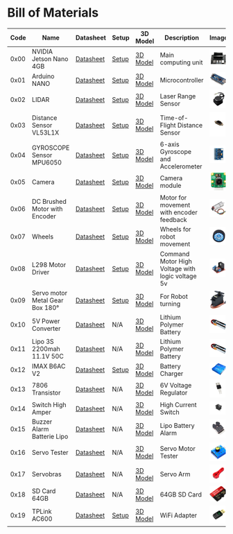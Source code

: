 <body>
    <h1>Bill of Materials</h1>
    <table>
        <thead>
            <tr>
                <th>Code</th>
                <th>Name</th>
                <th>Datasheet</th>
                <th>Setup</th>
                <th>3D Model</th>
                <th>Description</th>
                <th>Image</th>
            </tr>
        </thead>
        <tbody>
            <tr>
                <td data-label="Code">0x00</td>
                <td data-label="Name">NVIDIA Jetson Nano 4GB</td>
                <td data-label="Datasheet"><a href="https://github.com/DexterTaha/WRO-FE-2024-Mindcraft-International/tree/13b9149276b35567d60be73b0caf569a492784e8/other/component%20Details/0x00-NVIDIA%20Jetson%20Nano%204GB/Datasheet">Datasheet</a></td>
                <td data-label="Setup"><a href="https://github.com/DexterTaha/WRO-FE-2024-Mindcraft-International/tree/3d16a3abf28a369454b995ec7f02cce1a5db0a22/other/component%20Details/0x00-NVIDIA%20Jetson%20Nano%204GB/Setup">Setup</a></td>
                <td data-label="3D Model"><a href="https://developer.nvidia.com/embedded/learn/jetson-nano-3d-models">3D Model</a></td>
                <td data-label="Description">Main computing unit</td>
                <td data-label="Image"><img src="https://github.com/DexterTaha/WRO-FE-2024-Mindcraft-International/blob/c5c47916664739a5ee199a360bf1de7d9d553811/images/Jetson%20nano.png" height="auto" 
width="1000" alt="Jetson Nano"></td>
            </tr>
            <tr>
                <td data-label="Code">0x01</td>
                <td data-label="Name">Arduino NANO</td>
                <td data-label="Datasheet"><a href="https://github.com/DexterTaha/WRO-FE-2024-Mindcraft-International/tree/47bf23bfe6a8f57052bee0b2b33903a335146ad1/other/component%20Details/0x01-Arduino%20NANO/Datasheet">Datasheet</a></td>
                <td data-label="Setup"><a href="https://github.com/DexterTaha/WRO-FE-2024-Mindcraft-International/tree/47bf23bfe6a8f57052bee0b2b33903a335146ad1/other/component%20Details/0x01-Arduino%20NANO/Setup">Setup</a></td>
                <td data-label="3D Model"><a href="https://cad.onshape.com/documents/1c6f1405e84d0c390333223c/w/c90b719cdc670bdbfb16a84e/e/58c1c76865cebcf7f2c0d9cc">3D Model</a></td>
                <td data-label="Description">Microcontroller</td>
                <td data-label="Image"><img src="https://github.com/DexterTaha/WRO-FE-2024-Mindcraft-International/blob/797552ba634ac775af451a20127c331770118177/images/arduino%20NANO.png" height="auto" width="1000" alt="Arduino Nano"></td>
            </tr>
            <tr>
                <td data-label="Code">0x02</td>
                <td data-label="Name">LIDAR</td>
                <td data-label="Datasheet"><a href="https://github.com/DexterTaha/WRO-FE-2024-Mindcraft-International/tree/47bf23bfe6a8f57052bee0b2b33903a335146ad1/other/component%20Details/0x02-LIDAR/Datasheet">Datasheet</a></td>
                <td data-label="Setup"><a href="https://github.com/DexterTaha/WRO-FE-2024-Mindcraft-International/tree/47bf23bfe6a8f57052bee0b2b33903a335146ad1/other/component%20Details/0x02-LIDAR/Setup">Setup</a></td>
                <td data-label="3D Model"><a href="https://cad.onshape.com/documents/2729187d74795f5505a642cc/w/3e0c0cce82870e83e2fa6638/e/bc5a610b18bbd2f7644b07b9">3D Model</a></td>
                <td data-label="Description">Laser Range Sensor</td>
                <td data-label="Image"><img src="https://github.com/DexterTaha/WRO-FE-2024-Mindcraft-International/blob/797552ba634ac775af451a20127c331770118177/images/LIDAR.png" height="auto" width="1000" alt="LIDAR"></td>
            </tr>
            <tr>
                <td data-label="Code">0x03</td>
                <td data-label="Name">Distance Sensor VL53L1X</td>
                <td data-label="Datasheet"><a href="https://github.com/DexterTaha/WRO-FE-2024-Mindcraft-International/tree/47bf23bfe6a8f57052bee0b2b33903a335146ad1/other/component%20Details/0x03-Distance%20Sensor%20VL53L1X/Datasheet">Datasheet</a></td>
                <td data-label="Setup"><a href="https://github.com/DexterTaha/WRO-FE-2024-Mindcraft-International/tree/47bf23bfe6a8f57052bee0b2b33903a335146ad1/other/component%20Details/0x03-Distance%20Sensor%20VL53L1X/Setup">Setup</a></td>
                <td data-label="3D Model"><a href="https://cad.onshape.com/documents/1c6f1405e84d0c390333223c/w/c90b719cdc670bdbfb16a84e/e/94e51bc799b10763631d10cb">3D Model</a></td>
                <td data-label="Description">Time-of-Flight Distance Sensor</td>
                <td data-label="Image"><img src="https://github.com/DexterTaha/WRO-FE-2024-Mindcraft-International/blob/797552ba634ac775af451a20127c331770118177/images/VLX1-DTOF.png" height="auto" width="1000" alt="VL53L1X"></td>
            </tr>
            <tr>
                <td data-label="Code">0x04</td>
                <td data-label="Name">GYROSCOPE Sensor MPU6050</td>
                <td data-label="Datasheet"><a href="https://github.com/DexterTaha/WRO-FE-2024-Mindcraft-International/tree/47bf23bfe6a8f57052bee0b2b33903a335146ad1/other/component%20Details/0x04-GYROSCOPE%20Sensor%20MPU6050/Datasheet">Datasheet</a></td>
                <td data-label="Setup"><a href="https://github.com/DexterTaha/WRO-FE-2024-Mindcraft-International/tree/47bf23bfe6a8f57052bee0b2b33903a335146ad1/other/component%20Details/0x04-GYROSCOPE%20Sensor%20MPU6050/Setup">Setup</a></td>
                <td data-label="3D Model"><a href="https://cad.onshape.com/documents/1c6f1405e84d0c390333223c/w/c90b719cdc670bdbfb16a84e/e/5080605618051d13a916ba3c">3D Model</a></td>
                <td data-label="Description">6-axis Gyroscope and Accelerometer</td>
                <td data-label="Image"><img src="https://github.com/DexterTaha/WRO-FE-2024-Mindcraft-International/blob/797552ba634ac775af451a20127c331770118177/images/mpu-6050.png" height="auto" width="1000" alt="MPU6050"></td>
            </tr>
            <tr>
                <td data-label="Code">0x05</td>
                <td data-label="Name">Camera</td>
                <td data-label="Datasheet"><a href="https://github.com/DexterTaha/WRO-FE-2024-Mindcraft-International/tree/47bf23bfe6a8f57052bee0b2b33903a335146ad1/other/component%20Details/0x05-Camera/Datasheet/">Datasheet</a></td>
                <td data-label="Setup"><a href="https://github.com/DexterTaha/WRO-FE-2024-Mindcraft-International/tree/84b82731468978746051cf060b159d2cc26e164f/other/component%20Details/0x05-Camera/Setup">Setup</a></td>
                <td data-label="3D Model"><a href="https://www.thingiverse.com/thing:2970128">3D Model</a></td>
                <td data-label="Description">Camera module</td>
                <td data-label="Image"><img src="https://github.com/DexterTaha/WRO-FE-2024-Mindcraft-International/blob/797552ba634ac775af451a20127c331770118177/images/CAM-RASPI.png" height="auto" width="1000" alt="Camera"></td>
            </tr>
            <tr>
                <td data-label="Code">0x06</td>
                <td data-label="Name">DC Brushed Motor with Encoder</td>
                <td data-label="Datasheet"><a href="https://github.com/DexterTaha/WRO-FE-2024-Mindcraft-International/tree/84b82731468978746051cf060b159d2cc26e164f/other/component%20Details/0x06-DC%20Brushed%20Motor%20with%20encoder/Datasheet">Datasheet</a></td>
                <td data-label="Setup"><a href="https://github.com/DexterTaha/WRO-FE-2024-Mindcraft-International/tree/84b82731468978746051cf060b159d2cc26e164f/other/component%20Details/0x06-DC%20Brushed%20Motor%20with%20encoder/Setup">Setup</a></td>
                <td data-label="3D Model"><a href="https://cad.onshape.com/documents/1c6f1405e84d0c390333223c/w/c90b719cdc670bdbfb16a84e/e/bc317ffe6fa7f5ad89df3856">3D Model</a></td>
                <td data-label="Description">Motor for movement with encoder feedback</td>
                <td data-label="Image"><img src="https://github.com/DexterTaha/WRO-FE-2024-Mindcraft-International/blob/797552ba634ac775af451a20127c331770118177/images/Brushed%20motor.png" height="auto" width="1000" alt="DC Motor with Encoder"></td>
            </tr>
            <tr>
                <td data-label="Code">0x07</td>
                <td data-label="Name">Wheels</td>
                <td data-label="Datasheet"><a href="https://www.robotshop.com/en/motor-wheels.html">Datasheet</a></td>
                <td data-label="Setup"><a href="https://www.robotshop.com/en/wheel-and-tread.html">Setup</a></td>
                <td data-label="3D Model"><a href="https://www.thingiverse.com/thing:1864586">3D Model</a></td>
                <td data-label="Description">Wheels for robot movement</td>
                <td data-label="Image"><img src="https://github.com/DexterTaha/WRO-FE-2024-Mindcraft-International/blob/797552ba634ac775af451a20127c331770118177/images/Wheels.png" height="auto" width="1000" alt="Wheels"></td>
            </tr>
            <tr>
                <td data-label="Code">0x08</td>
                <td data-label="Name">L298 Motor Driver</td>
                <td data-label="Datasheet"><a href="https://github.com/DexterTaha/WRO-FE-2024-Mindcraft-International/tree/67650b7d72705afa8f343d58dabc49bec869e66c/other/component%20Details/0x08-L298N%20Motor%20driver/Datasheet">Datasheet</a></td>
                <td data-label="Setup"><a href="https://github.com/DexterTaha/WRO-FE-2024-Mindcraft-International/tree/67650b7d72705afa8f343d58dabc49bec869e66c/other/component%20Details/0x08-L298N%20Motor%20driver/Setup">Setup</a></td>
                <td data-label="3D Model"><a href="https://www.thingiverse.com/thing:1864586">3D Model</a></td>
                <td data-label="Description">Command Motor High Voltage with logic voltage 5v</td>
                <td data-label="Image"><img src="https://github.com/DexterTaha/WRO-FE-2024-Mindcraft-International/blob/67650b7d72705afa8f343d58dabc49bec869e66c/images/Driver.png" height="auto" alt="Wheels"></td>
            </tr>
            <tr>
                <td data-label="Code">0x09</td>
                <td data-label="Name">Servo motor Metal Gear Box 180°</td>
                <td data-label="Datasheet"><a href="https://github.com/DexterTaha/WRO-FE-2024-Mindcraft-International/tree/67650b7d72705afa8f343d58dabc49bec869e66c/other/component%20Details/0x09-Servo%20motor%20Metal%20Gear%20Box%20180%C2%B0/Datasheet">Datasheet</a></td>
                <td data-label="Setup"><a href="https://github.com/DexterTaha/WRO-FE-2024-Mindcraft-International/tree/67650b7d72705afa8f343d58dabc49bec869e66c/other/component%20Details/0x09-Servo%20motor%20Metal%20Gear%20Box%20180%C2%B0/Setup">Setup</a></td>
                <td data-label="3D Model"><a href="https://www.thingiverse.com/thing:1864586">3D Model</a></td>
                <td data-label="Description">For Robot turning</td>
                <td data-label="Image"><img src="https://github.com/DexterTaha/WRO-FE-2024-Mindcraft-International/blob/67650b7d72705afa8f343d58dabc49bec869e66c/images/SERVO.png" height="auto" alt="Wheels"></td>
            </tr>
            <tr>
                <td>0x10</td>
                <td>5V Power Converter</td>
                <td><a href="https://www.hobbyking.com/hobbyking/store/__17356__Turnigy_2200mAh_3S_20C_Lipo_Pack.html">Datasheet</a></td>
                <td>N/A</td>
                <td><a href="https://www.thingiverse.com/thing:1864586">3D Model</a></td>
                <td>Lithium Polymer Battery</td>
                <td><img src="https://github.com/DexterTaha/WRO-FE-2024-Mindcraft-International/blob/797552ba634ac775af451a20127c331770118177/images/BATTERIE.png" height="auto" width="1000" alt="Lipo Battery" ></td>
            </tr>
            <tr>
            <tr>
                <td>0x11</td>
                <td>Lipo 3S 2200mah 11.1V 50C</td>
                <td><a href="https://www.hobbyking.com/hobbyking/store/__17356__Turnigy_2200mAh_3S_20C_Lipo_Pack.html">Datasheet</a></td>
                <td>N/A</td>
                <td><a href="https://www.thingiverse.com/thing:1864586">3D Model</a></td>
                <td>Lithium Polymer Battery</td>
                <td><img src="https://github.com/DexterTaha/WRO-FE-2024-Mindcraft-International/blob/797552ba634ac775af451a20127c331770118177/images/BATTERIE.png" height="auto" width="1000" alt="Lipo Battery" ></td>
            </tr>
            <tr>
                <td>0x12</td>
                <td>IMAX B6AC V2</td>
                <td><a href="https://www.skyrc.com/Charger/B6AC_V2">Datasheet</a></td>
                <td><a href="https://manuals.skyrc.com/B6AC%20V2.pdf">Setup</a></td>
                <td><a href="https://www.thingiverse.com/thing:1864586">3D Model</a></td>
                <td>Battery Charger</td>
                <td><img src="https://github.com/DexterTaha/WRO-FE-2024-Mindcraft-International/blob/797552ba634ac775af451a20127c331770118177/images/B6AC1.png" height="auto" width="1000" alt="IMAX Charger"></td>
            </tr>
            <tr>
                <td>0x13</td>
                <td>7806 Transistor</td>
                <td><a href="https://www.onsemi.com/pdf/datasheet/l78-d.pdf">Datasheet</a></td>
                <td>N/A</td>
                <td><a href="https://www.thingiverse.com/thing:1864586">3D Model</a></td>
                <td>6V Voltage Regulator</td>
                <td><img src="https://github.com/DexterTaha/WRO-FE-2024-Mindcraft-International/blob/797552ba634ac775af451a20127c331770118177/images/TRANSISTORS.png" height="auto" width="1000" alt="7806 Transistor"></td>
            </tr>
            <tr>
                <td>0x14</td>
                <td>Switch High Amper</td>
                <td><a href="https://docs.rs-online.com/1f89/0900766b814b93ef.pdf">Datasheet</a></td>
                <td>N/A</td>
                <td><a href="https://www.thingiverse.com/thing:1864586">3D Model</a></td>
                <td>High Current Switch</td>
                <td><img src="https://github.com/DexterTaha/WRO-FE-2024-Mindcraft-International/blob/797552ba634ac775af451a20127c331770118177/images/Switch.png" height="auto" width="1000" alt="Switch"></td>
            </tr>
            <tr>
                <td>0x15</td>
                <td>Buzzer Alarm Batterie Lipo</td>
                <td><a href="https://www.hobbyking.com/hobbyking/store/__24786__Hobbyking_8482_Lipoly_Low_Voltage_Alarm_2S_3S.html">Datasheet</a></td>
                <td>N/A</td>
                <td><a href="https://www.thingiverse.com/thing:1864586">3D Model</a></td>
                <td>Lipo Battery Alarm</td>
                <td><img src="https://github.com/DexterTaha/WRO-FE-2024-Mindcraft-International/blob/797552ba634ac775af451a20127c331770118177/images/livo%20battery%20level%20sensor.png" height="auto" width="1000" alt="Buzzer Alarm"></td>
            </tr>
            <tr>
                <td>0x16</td>
                <td>Servo Tester</td>
                <td><a href="https://www.servocity.com/servo-tester/">Datasheet</a></td>
                <td>N/A</td>
                <td><a href="https://www.thingiverse.com/thing:1864586">3D Model</a></td>
                <td>Servo Motor Tester</td>
                <td><img src="https://github.com/DexterTaha/WRO-FE-2024-Mindcraft-International/blob/4c209b5711322504d4969d14073aa15a5130b8df/images/pwm.png" height="auto" width="1000" alt="Servo Tester"></td>
            </tr>
            <tr>
                <td>0x17</td>
                <td>Servobras</td>
                <td><a href="https://cad.onshape.com/documents/1c6f1405e84d0c390333223c/w/c90b719cdc670bdbfb16a84e/e/cf7c3951c0394e6adfc05022">Datasheet</a></td>
                <td>N/A</td>
                <td><a href="https://www.thingiverse.com/thing:1864586">3D Model</a></td>
                <td>Servo Arm</td>
                <td><img src="https://github.com/DexterTaha/WRO-FE-2024-Mindcraft-International/blob/4c209b5711322504d4969d14073aa15a5130b8df/images/SERVOBRAS.png" height="auto"></td>
            </tr>
            <tr>
                <td>0x18</td>
                <td>SD Card 64GB</td>
                <td><a href="https://www.sandisk.com/home/memory-cards/microsd-cards">Datasheet</a></td>
                <td>N/A</td>
                <td><a href="https://www.thingiverse.com/thing:1864586">3D Model</a></td>
                <td>64GB SD Card</td>
                <td><img src="https://github.com/DexterTaha/WRO-FE-2024-Mindcraft-International/blob/069266dcb97c8694b2de51c4d2f10cfe2f28b0b3/images/MEMORY-CARD.png" height="auto" width="1000" alt="SD Card"></td>
            </tr>
            <tr>
                <td>0x19</td>
                <td>TPLink AC600</td>
                <td><a href="https://www.tp-link.com/us/home-networking/usb-adapter/archer-t2u/">Datasheet</a></td>
                <td><a href="https://static.tp-link.com/2018/201812/20181227/2018Q4_UG_T2U.pdf">Setup</a></td>
                <td><a href="https://www.thingiverse.com/thing:1864586">3D Model</a></td>
                <td>WiFi Adapter</td>
                <td><img src="https://github.com/DexterTaha/WRO-FE-2024-Mindcraft-International/blob/7db8edfbd032b0a25831cd457da72fb8935418f6/images/TP-LINK.png" height="auto" width="1000" alt="WiFi Adapter"></td>
            </tr>
        </tbody>
    </table>
</body>
</html>
